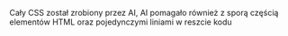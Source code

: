Cały CSS został zrobiony przez AI, AI pomagało również z sporą częścią elementów HTML oraz pojedynczymi liniami w reszcie kodu
